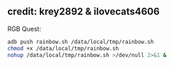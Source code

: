 credit: krey2892 & ilovecats4606
--------------------------------

RGB Quest:  
```sh
adb push rainbow.sh /data/local/tmp/rainbow.sh
chmod +x /data/local/tmp/rainbow.sh
nohup /data/local/tmp/rainbow.sh >/dev/null 2>&1 &

